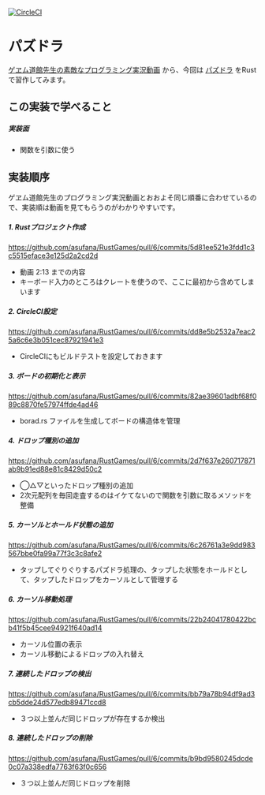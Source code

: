 [![CircleCI](https://circleci.com/gh/asufana/RustGames.svg?style=svg)](https://circleci.com/gh/asufana/RustGames)

# パズドラ

[ゲヱム道館先生の素敵なプログラミング実況動画](https://www.youtube.com/channel/UCj3K2Xy0nQr3Jdc0nd-8zQw) から、今回は [パズドラ](https://www.youtube.com/watch?v=WUHzFk5X-aQ) をRustで習作してみます。



## この実装で学べること

##### 実装面

- 関数を引数に使う



## 実装順序

ゲヱム道館先生のプログラミング実況動画とおおよそ同じ順番に合わせているので、実装順は動画を見てもらうのがわかりやすいです。

##### 1. Rustプロジェクト作成

https://github.com/asufana/RustGames/pull/6/commits/5d81ee521e3fdd1c3c5515eface3e125d2a2cd2d

- 動画 2:13 までの内容
- キーボード入力のところはクレートを使うので、ここに最初から含めてしまいます



##### 2. CircleCI設定

https://github.com/asufana/RustGames/pull/6/commits/dd8e5b2532a7eac25a6c6e3b051cec87921941e3

- CircleCIにもビルドテストを設定しておきます



##### 3. ボードの初期化と表示

https://github.com/asufana/RustGames/pull/6/commits/82ae39601adbf68f089c8870fe57974ffde4ad46

- borad.rs ファイルを生成してボードの構造体を管理



##### 4. ドロップ種別の追加

https://github.com/asufana/RustGames/pull/6/commits/2d7f637e260717871ab9b91ed88e81c8429d50c2

- ◯△▽といったドロップ種別の追加
- 2次元配列を毎回走査するのはイケてないので関数を引数に取るメソッドを整備



##### 5. カーソルとホールド状態の追加

https://github.com/asufana/RustGames/pull/6/commits/6c26761a3e9dd983567bbe0fa99a77f3c3c8afe2

- タップしてぐりぐりするパズドラ処理の、タップした状態をホールドとして、タップしたドロップをカーソルとして管理する



##### 6. カーソル移動処理

https://github.com/asufana/RustGames/pull/6/commits/22b24041780422bcb41f5b45cee94921f640ad14

- カーソル位置の表示
- カーソル移動によるドロップの入れ替え



##### 7. 連続したドロップの検出

https://github.com/asufana/RustGames/pull/6/commits/bb79a78b94df9ad3cb5dde24d577edb89471ccd8

- ３つ以上並んだ同じドロップが存在するか検出



##### 8. 連続したドロップの削除

https://github.com/asufana/RustGames/pull/6/commits/b9bd9580245dcde0c07a338edfa7763f63f0c656

- ３つ以上並んだ同じドロップを削除

